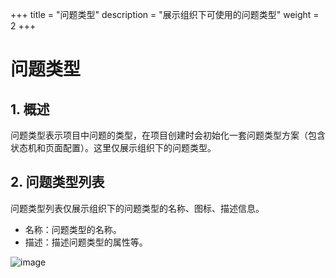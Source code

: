 +++
title = "问题类型"
description = "展示组织下可使用的问题类型"
weight = 2
+++

# 问题类型

## 1. 概述

问题类型表示项目中问题的类型，在项目创建时会初始化一套问题类型方案（包含状态机和页面配置）。这里仅展示组织下的问题类型。

## 2. 问题类型列表

问题类型列表仅展示组织下的问题类型的名称、图标、描述信息。

- 名称：问题类型的名称。
- 描述：描述问题类型的属性等。

![image](/docs/user-guide/manager-guide/manager-center/issue/image/issue-type-01.png)
